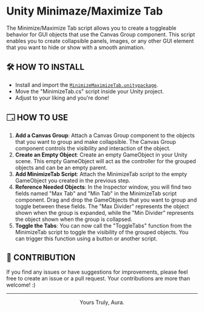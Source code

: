 # Unity Minimaze/Maximize Tab
The Minimize/Maximize Tab script allows you to create a toggleable behavior for GUI objects that use the Canvas Group component. This script enables you to create collapsible panels, images, or any other GUI element that you want to hide or show with a smooth animation.

## 🛠️ HOW TO INSTALL

- Install and import the [`MinimizeMaximizeTab.unitypackage`](MinimizeMaximizeTab.unitypackage).
- Move the "MinimizeTab.cs" script inside your Unity project.
- Adjust to your liking and you're done!

## 🗔 HOW TO USE

1. **Add a Canvas Group**: Attach a Canvas Group component to the objects that you want to group and make collapsible. The Canvas Group component controls the visibility and interaction of the object.
2. **Create an Empty Object**: Create an empty GameObject in your Unity scene. This empty GameObject will act as the controller for the grouped objects and can be an empty parent.
3. **Add MinimizeTab Script**: Attach the MinimizeTab script to the empty GameObject you created in the previous step.
4. **Reference Needed Objects**: In the Inspector window, you will find two fields named "Max Tab" and "Min Tab" in the MinimizeTab script component. Drag and drop the GameObjects that you want to group and toggle between these fields. The "Max Divider" represents the object shown when the group is expanded, while the "Min Divider" represents the object shown when the group is collapsed.
5. **Toggle the Tabs**: You can now call the "ToggleTabs" function from the MinimizeTab script to toggle the visibility of the grouped objects. You can trigger this function using a button or another script.

## 🫶 CONTRIBUTION
If you find any issues or have suggestions for improvements, please feel free to create an issue or a pull request. Your contributions are more than welcome! :)

<hr>
<p align="center">
Yours Truly, Aura.
</p>

